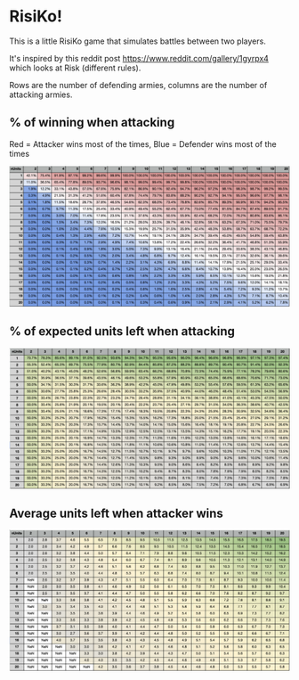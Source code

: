 # RisiKo!

This is a little RisiKo game that simulates battles between two players.

It's inspired by this reddit post https://www.reddit.com/gallery/1gyrpx4 which looks at Risk (different rules).

Rows are the number of defending armies, columns are the number of attacking armies.

## % of winning when attacking
Red = Attacker wins most of the times, Blue = Defender wins most of the times

![Winning Probability](resources/winning_probability.png)

## % of expected units left when attacking

![Expected Units Left](resources/expected_units_left.png)

## Average units left when attacker wins

![Units Left](resources/units_left.png)